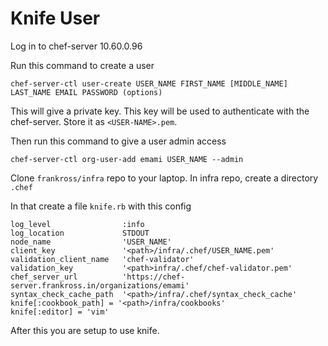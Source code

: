 # Knife User

Log in to chef-server 10.60.0.96

Run this command to create a user

	chef-server-ctl user-create USER_NAME FIRST_NAME [MIDDLE_NAME] LAST_NAME EMAIL PASSWORD (options)

This will give a private key. This key will be used to authenticate with the chef-server. Store it as `<USER-NAME>.pem`.

Then run this command to give a user admin access

	chef-server-ctl org-user-add emami USER_NAME --admin

Clone `frankross/infra` repo to your laptop. In infra repo, create a directory `.chef`

In that create a file `knife.rb` with this config

```
log_level                :info
log_location             STDOUT
node_name                'USER_NAME'
client_key               '<path>/infra/.chef/USER_NAME.pem'
validation_client_name   'chef-validator'
validation_key           '<path>infra/.chef/chef-validator.pem'
chef_server_url          'https://chef-server.frankross.in/organizations/emami'
syntax_check_cache_path  '<path>/infra/.chef/syntax_check_cache'
knife[:cookbook_path] = '<path>/infra/cookbooks'
knife[:editor] = 'vim'
```

After this you are setup to use knife.
